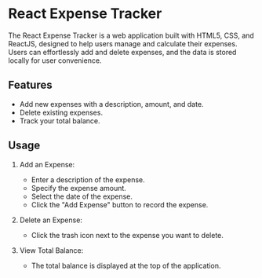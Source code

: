 # React Expense Tracker

The React Expense Tracker is a web application built with HTML5, CSS, and ReactJS, designed to help users manage and calculate their expenses. Users can effortlessly add and delete expenses, and the data is stored locally for user convenience.

## Features

- Add new expenses with a description, amount, and date.
- Delete existing expenses.
- Track your total balance.

## Usage

1. Add an Expense:
   - Enter a description of the expense.
   - Specify the expense amount.
   - Select the date of the expense.
   - Click the "Add Expense" button to record the expense.

2. Delete an Expense:
   - Click the trash icon next to the expense you want to delete.

3. View Total Balance:
   - The total balance is displayed at the top of the application.